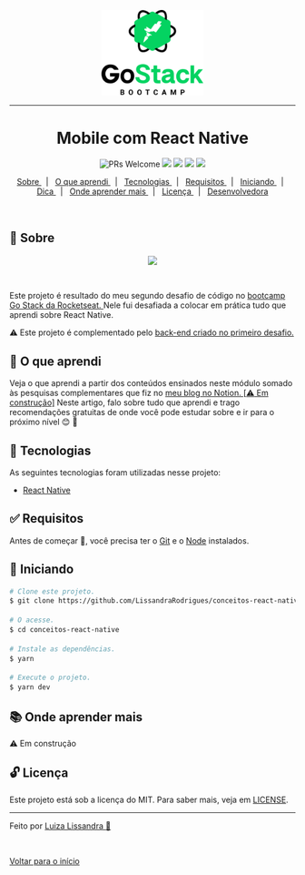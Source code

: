  <div align="center" id="top">
  <p align="center">
  	<img heigth="180px" width="180px" src="https://github.com/LissandraRodrigues/conceitos-nodejs/blob/master/go-stack.png" />
  </p>
</div>

 <hr/>

<h1 align="center"> Mobile com React Native </h1>

<p align="center">
   <img src="https://img.shields.io/badge/progress-10%25-brightgreen.svg" alt="PRs Welcome">
   <img src = "https://img.shields.io/github/issues/LissandraRodrigues/API" />
   <img src = "https://img.shields.io/github/forks/LissandraRodrigues/API" />
   <img src = "https://img.shields.io/github/stars/LissandraRodrigues/API" />
   <img src = "https://camo.githubusercontent.com/ceb264b271ea36fdd2755c5ce616adcd4e5ea503de3a8b5aa0770a71c89cfabd/68747470733a2f2f696d672e736869656c64732e696f2f6769746875622f6c6963656e73652f6c756b656d6f72616c65732f726f636b657473686f65732d72656163742d6e61746976652e737667" />
	
</p>	

<p align="center">
  <a href="#dart-sobre"> Sobre </a> &#xa0; | &#xa0; 
  <a href="#muscle-o-que-aprendi"> O que aprendi </a> &#xa0; | &#xa0; 
  <a href="#rocket-tecnologias"> Tecnologias </a> &#xa0; | &#xa0;
  <a href="#white_check_mark-requisitos"> Requisitos </a> &#xa0; | &#xa0;
  <a href="#checkered_flag-iniciando"> Iniciando </a> &#xa0; | &#xa0;
  <a href="#bulb-dica"> Dica </a> &#xa0; | &#xa0;
  <a href="#books-onde-aprender-mais"> Onde aprender mais </a> &#xa0; | &#xa0;
  <a href="#unlock-licença"> Licença </a> &#xa0; | &#xa0;
  <a href="https://www.linkedin.com/in/luiza-lissandra/" target="_blank"> Desenvolvedora </a>
</p>

<br>

## :dart: Sobre ##

<p align="center">
	<img align ="center" width="500px" heigth="500px" src="challenge.png"/>
</p>

<br>

Este projeto é resultado do meu segundo desafio de código no <a href="https://rocketseat.com.br/gostack">bootcamp Go Stack da Rocketseat. </a> Nele fui desafiada a colocar em prática tudo que aprendi sobre React Native.

:warning:  Este projeto é complementado pelo <a href='https://github.com/LissandraRodrigues/conceitos-nodejs'> back-end criado no primeiro desafio. </a>

## :muscle: O que aprendi ##

Veja o que aprendi a partir dos conteúdos ensinados neste módulo somado às pesquisas complementares que fiz no <a href="">meu blog no Notion. [:warning: Em construção]</a> Neste artigo, falo sobre tudo que aprendi e trago recomendações gratuitas de onde você pode estudar sobre e ir para o próximo nível :blush: :rocket: 

## :rocket: Tecnologias ##

As seguintes tecnologias foram utilizadas nesse projeto:

- [React Native](https://reactnative.dev/)

## :white_check_mark: Requisitos ##

Antes de começar :checkered_flag:, você precisa ter o [Git](https://git-scm.com) e o [Node](https://nodejs.org/en/) instalados.

## :checkered_flag: Iniciando ##

```bash
# Clone este projeto.
$ git clone https://github.com/LissandraRodrigues/conceitos-react-native

# O acesse.
$ cd conceitos-react-native

# Instale as dependências.
$ yarn 

# Execute o projeto.
$ yarn dev

```

## :books: Onde aprender mais ##

:warning: Em construção

## :unlock: Licença ##

Este projeto está sob a licença do MIT. Para saber mais, veja em [LICENSE](LICENSE).

<hr/>

Feito por <a href="https://www.linkedin.com/in/luiza-lissandra/" target="_blank"> Luiza Lissandra :rocket: </a>

&#xa0;

<a href="#top"> Voltar para o início </a>
